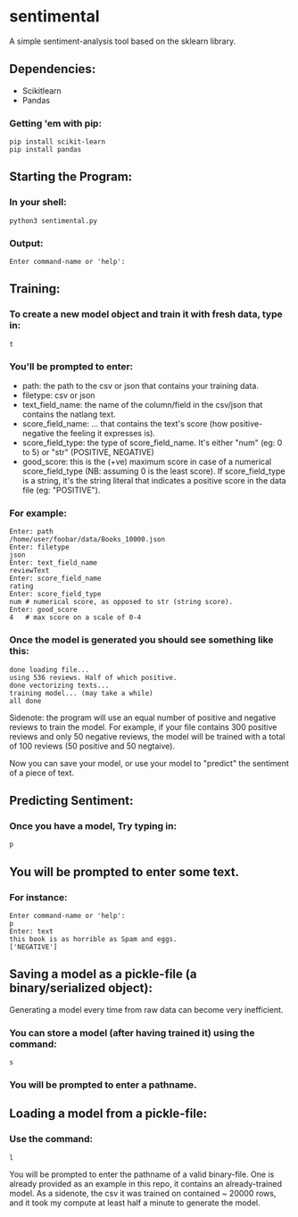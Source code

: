 # sentimental
A simple sentiment-analysis tool based on the sklearn library.

## Dependencies:
* Scikitlearn
* Pandas

### Getting 'em with pip:

```
pip install scikit-learn
pip install pandas
```



## Starting the Program:

### In your shell:

```
python3 sentimental.py
```
### Output:

```
Enter command-name or 'help':
```

## Training:

### To create a new model object and train it with fresh data, type in:

```
t
```
### You'll be prompted to enter:

* path: the path to the csv or json that contains your training data.
* filetype: csv or json
* text_field_name: the name of the column/field in the csv/json that contains the natlang text.
* score_field_name: ... that contains the text's score (how positive-negative the feeling it expresses is).
* score_field_type: the type of score_field_name. It's either "num" (eg: 0 to 5) or "str" (POSITIVE, NEGATIVE)
* good_score: this is the (+ve) maximum score in case of a numerical score_field_type (NB: assuming 0 is the least score). If score_field_type is a string, it's the string literal that indicates a positive score in the data file (eg: "POSITIVE").

### For example:

```
Enter: path
/home/user/foobar/data/Books_10000.json
Enter: filetype
json
Enter: text_field_name
reviewText
Enter: score_field_name
rating 
Enter: score_field_type
num # numerical score, as opposed to str (string score).
Enter: good_score
4   # max score on a scale of 0-4
```



### Once the model is generated you should see something like this:

```
done loading file...
using 536 reviews. Half of which positive.
done vectorizing texts...
training model... (may take a while)
all done
```

Sidenote: the program will use an equal number of positive and negative reviews to train the model. For example, if your file contains 300 positive reviews and only 50 negative reviews, the model will be trained with a total of 100 reviews (50 positive and 50 negtaive).

Now you can save your model, or use your model to "predict" the sentiment of a piece of text.

## Predicting Sentiment:

### Once you have a model, Try typing in:

```
p
```
## You will be prompted to enter some text.

### For instance:

```
Enter command-name or 'help':
p
Enter: text
this book is as horrible as Spam and eggs.  
['NEGATIVE']
```

## Saving a model as a pickle-file (a binary/serialized object):

Generating a model every time from raw data can become very inefficient.

### You can store a model (after having trained it) using the command:

```
s
```

### You will be prompted to enter a pathname.


## Loading a model from a pickle-file:

### Use the command:

```
l
```
You will be prompted to enter the pathname of a valid binary-file. One is already provided as an example in this repo, it contains an already-trained model. As a sidenote, the csv it was trained on contained ~ 20000 rows, and it took my compute at least half a minute to generate the model.











